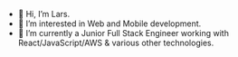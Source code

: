 - 👋 Hi, I’m Lars.
- 👀 I’m interested in Web and Mobile development.
- 🌱 I’m currently a Junior Full Stack Engineer working with React/JavaScript/AWS & various other technologies.

<!---
larslnde/larslnde is a ✨ special ✨ repository because its `README.md` (this file) appears on your GitHub profile.
You can click the Preview link to take a look at your changes.
--->
